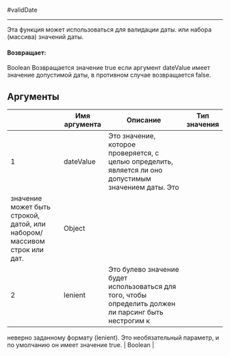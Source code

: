 #validDate

---

Эта функция может использоваться для валидации даты. или набора (массива) значений даты.

#### Возвращает:

Boolean
Возвращается значение true если аргумент dateValue имеет значение допустимой даты, в противном случае
возвращается false.

## Аргументы

|  | Имя аргумента | Описание | Тип значения |
| --- | --- | --- | --- |
| 1 | dateValue | Это значение, которое проверяется, с целью определить, является ли оно допустимым значением даты. Это
значение может быть строкой, датой, или набором/массивом строк или дат. | Object |
| 2 | lenient | Это булево значение будет использоваться для того, чтобы определить должен ли парсинг быть нестрогим к
неверно заданному формату (lenient). Это необязательный параметр, и по умолчанию он имеет значение
true. | Boolean |

